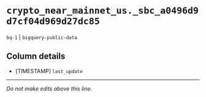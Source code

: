 # `crypto_near_mainnet_us._sbc_a0496d9d7cf04d969d27dc85`
`bq-1` | `bigquery-public-data`

## Column details
* [TIMESTAMP] `last_update`

-------------------------------------------------------------------------------
*Do not make edits above this line.*
